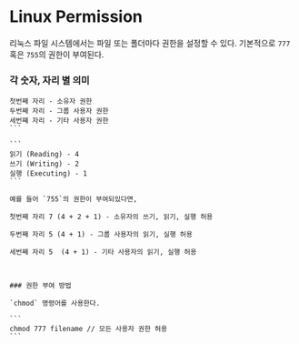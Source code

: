 # Linux Permission

리눅스 파일 시스템에서는 파일 또는 폴더마다 권한을 설정할 수 있다. 기본적으로 `777` 혹은 `755`의 권한이 부여된다.



### 각 숫자, 자리 별 의미

````
첫번째 자리 - 소유자 권한
두번째 자리 - 그룹 사용자 권한
세번쨰 자리 - 기타 사용자 권한
```

```
읽기 (Reading) - 4
쓰기 (Writing) - 2
실행 (Executing) - 1
```

예를 들어 `755`의 권한이 부여되있다면,

첫번째 자리 7 (4 + 2 + 1) - 소유자의 쓰기, 읽기, 실행 허용 

두번째 자리 5 (4 + 1) - 그룹 사용자의 읽기, 실행 허용

세번째 자리 5  (4 + 1) - 기타 사용자의 읽기, 실행 허용



### 권한 부여 방법

`chmod` 명령어를 사용한다.

```
chmod 777 filename // 모든 사용자 권한 허용
```

